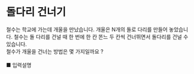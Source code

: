 # 돌다리 건너기
철수는 학교에 가는데 개울을 만났습니다. 개울은 N개의 돌로 다리를 만들어 놓았습니다. 철수는 돌 다리를 건널 때 한 번에 한 칸 똔느 두 칸씩 건너뛰면서 돌다리를 건널 수 있습니다.<br>
철수가 개울을 건너는 방법은 몇 가지일까요 ?<br>
<br>
■ 입력설명<br>
